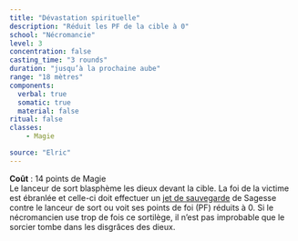 ```yaml
---
title: "Dévastation spirituelle"
description: "Réduit les PF de la cible à 0"
school: "Nécromancie"
level: 3
concentration: false
casting_time: "3 rounds"
duration: "jusqu’à la prochaine aube"
range: "18 mètres"
components:
  verbal: true
  somatic: true
  material: false
ritual: false
classes:
    - Magie

source: "Elric"
---
```

**Coût** : 14 points de Magie  
Le lanceur de sort blasphème les dieux devant la cible. La foi de la victime est ébranlée et celle-ci doit effectuer un [jet de sauvegarde](/utiliser-les-caracteristiques/#jets-de-sauvegarde) de Sagesse contre le lanceur de sort ou voit ses points de foi (PF) réduits à 0.
Si le nécromancien use trop de fois ce sortilège, il n’est pas improbable que le sorcier tombe dans les disgrâces des dieux.  
